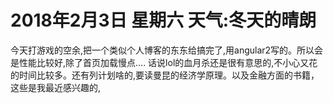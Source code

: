# 2018年2月3日  星期六  天气:冬天的晴朗
  今天打游戏的空余,把一个类似个人博客的东东给搞完了,用angular2写的。所以会是性能比较好,除了首页加载慢点....
  话说lol的血月杀还是很有意思的,不小心又花的时间比较多。还有列计划啥的,要读曼昆的经济学原理。以及金融方面的书籍，这些是我最近感兴趣的,